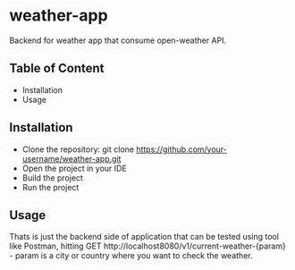 # weather-app
Backend for weather app that consume open-weather API.


## Table of Content
- Installation
- Usage
## Installation
- Clone the repository: git clone https://github.com/your-username/weather-app.git
- Open the project in your IDE
- Build the project
- Run the project
## Usage
Thats is just the backend side of application that can be tested using tool like Postman, hitting GET http://localhost8080/v1/current-weather-{param} - param is a city or country where you want to check the weather.
